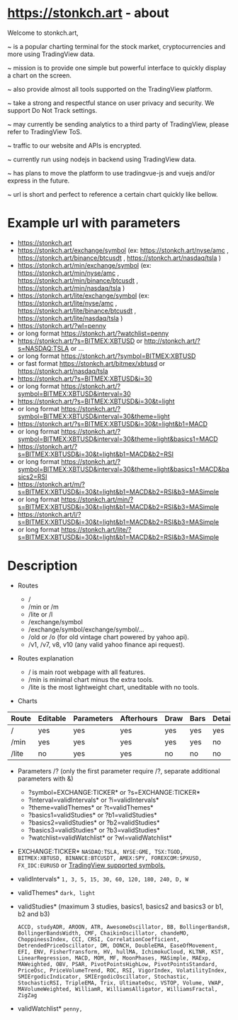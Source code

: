 # https://stonkch.art - about

Welcome to stonkch.art,

 ~ is a popular charting terminal for the stock market, cryptocurrencies and more using TradingView data.
 
 ~ mission is to provide one simple but powerful interface to quickly display a chart on the screen. 
 
 ~ also provide almost all tools supported on the TradingView platform.
 
 ~ take a strong and respectful stance on user privacy and security. We support Do Not Track settings.
 
 ~ may currently be sending analytics to a third party of TradingView, please refer to TradingView ToS.
 
 ~ traffic to our website and APIs is encrypted.
 
 ~ currently run using nodejs in backend using TradingView data.
 
 ~ has plans to move the platform to use tradingvue-js and vuejs and/or express in the future.
 
 ~ url is short and perfect to reference a certain chart quickly like bellow.
 

# Example url with parameters
* https://stonkch.art
* https://stonkch.art/exchange/symbol (ex: https://stonkch.art/nyse/amc , https://stonkch.art/binance/btcusdt , https://stonkch.art/nasdaq/tsla )
* https://stonkch.art/min/exchange/symbol (ex: https://stonkch.art/min/nyse/amc , https://stonkch.art/min/binance/btcusdt , https://stonkch.art/min/nasdaq/tsla )
* https://stonkch.art/lite/exchange/symbol (ex: https://stonkch.art/lite/nyse/amc , https://stonkch.art/lite/binance/btcusdt , https://stonkch.art/lite/nasdaq/tsla )
* https://stonkch.art/?wl=penny
* or long format https://stonkch.art/?watchlist=penny
* https://stonkch.art/?s=BITMEX:XBTUSD or http://stonkch.art/?s=NASDAQ:TSLA or ...
* or long format https://stonkch.art/?symbol=BITMEX:XBTUSD
* or fast format https://stonkch.art/bitmex/xbtusd or https://stonkch.art/nasdaq/tsla
* https://stonkch.art/?s=BITMEX:XBTUSD&i=30
* or long format  https://stonkch.art/?symbol=BITMEX:XBTUSD&interval=30
* https://stonkch.art/?s=BITMEX:XBTUSD&i=30&t=light
* or long format  https://stonkch.art/?symbol=BITMEX:XBTUSD&interval=30&theme=light
* https://stonkch.art/?s=BITMEX:XBTUSD&i=30&t=light&b1=MACD
* or long format  https://stonkch.art/?symbol=BITMEX:XBTUSD&interval=30&theme=light&basics1=MACD
* https://stonkch.art/?s=BITMEX:XBTUSD&i=30&t=light&b1=MACD&b2=RSI
* or long format  https://stonkch.art/?symbol=BITMEX:XBTUSD&interval=30&theme=light&basics1=MACD&basics2=RSI
* https://stonkch.art/m/?s=BITMEX:XBTUSD&i=30&t=light&b1=MACD&b2=RSI&b3=MASimple
* or long format  https://stonkch.art/min/?s=BITMEX:XBTUSD&i=30&t=light&b1=MACD&b2=RSI&b3=MASimple
* https://stonkch.art/l/?s=BITMEX:XBTUSD&i=30&t=light&b1=MACD&b2=RSI&b3=MASimple
* or long format  https://stonkch.art/lite/?s=BITMEX:XBTUSD&i=30&t=light&b1=MACD&b2=RSI&b3=MASimple

# Description
* Routes
  * /
  * /min or /m
  * /lite or /l
  * /exchange/symbol
  * /exchange/symbol/exchange/symbol/...
  * /old or /o (for old vintage chart powered by yahoo api).
  * /v1, /v7, v8, v10 (any valid yahoo finance api request).

* Routes explanation
  * / is main root webpage with all features.
  * /min is minimal chart minus the extra tools.
  * /lite is the most lightweight chart, uneditable with no tools.

* Charts

Route | Editable | Parameters | Afterhours | Draw | Bars | Details | Watchlist | Calendar | Hotlists
----- | -------- | ---------- | ---------- | ---- | ---- | ------- | --------- | -------- | --------
/     | yes      | yes       | yes        | yes     | yes       | yes     | yes       | yes      | yes
/min  | yes      | yes       | yes        | yes     | yes       | no      | no        | no       | no
/lite | no       | yes       | yes        | no      | no        | no      | no        | no       | no


* Parameters /? (only the first parameter require /?, separate additional parameters with &)
  * ?symbol=EXCHANGE:TICKER* or ?s=EXCHANGE:TICKER*
  * ?interval=validIntervals* or ?i=validIntervals*
  * ?theme=validThemes* or ?t=validThemes*
  * ?basics1=validStudies* or ?b1=validStudies*
  * ?basics2=validStudies* or ?b2=validStudies*
  * ?basics3=validStudies* or ?b3=validStudies*
  * ?watchlist=validWatchlist* or ?wl=validWatchlist*


* EXCHANGE:TICKER*
  ```NASDAQ:TSLA, NYSE:GME, TSX:TGOD, BITMEX:XBTUSD, BINANCE:BTCUSDT, AMEX:SPY, FOREXCOM:SPXUSD, FX_IDC:EURUSD``` or [TradingView supported symbols.](https://www.tradingview.com/widget/#AvailableMarketsForWidgets)
  
* validIntervals*
  ```1, 3, 5, 15, 30, 60, 120, 180, 240, D, W```
  
* validThemes*
  ```dark, light```
  
* validStudies* 
  (maximum 3 studies, basics1, basics2 and basics3 or b1, b2 and b3)
  
  ```ACCD, studyADR, AROON, ATR, AwesomeOscillator, BB, BollingerBandsR, BollingerBandsWidth, CMF, ChaikinOscillator, chandeMO, ChoppinessIndex, CCI, CRSI, CorrelationCoefficient, DetrendedPriceOscillator, DM, DONCH, DoubleEMA, EaseOfMovement, EFI, ENV, FisherTransform, HV, hullMA, IchimokuCloud, KLTNR, KST, LinearRegression, MACD, MOM, MF, MoonPhases, MASimple, MAExp, MAWeighted, OBV, PSAR, PivotPointsHighLow, PivotPointsStandard, PriceOsc, PriceVolumeTrend, ROC, RSI, VigorIndex, VolatilityIndex, SMIErgodicIndicator, SMIErgodicOscillator, Stochastic, StochasticRSI, TripleEMA, Trix, UltimateOsc, VSTOP, Volume, VWAP, MAVolumeWeighted, WilliamR, WilliamsAlligator, WilliamsFractal, ZigZag```

* validWatchlist*
  ```penny, ```
